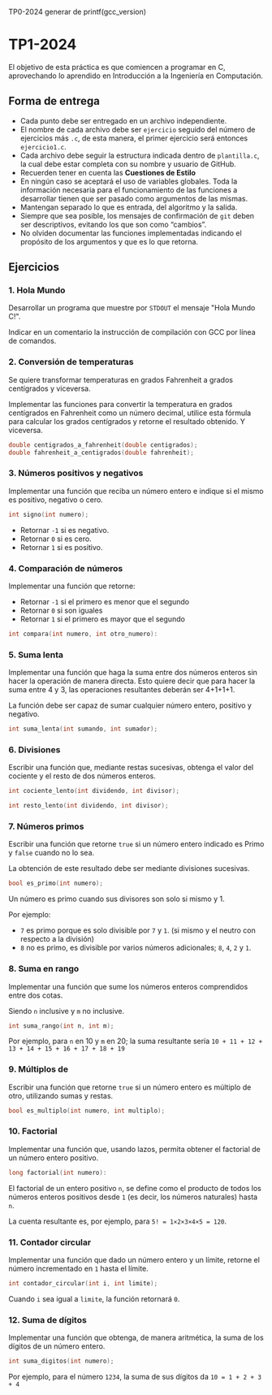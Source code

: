 TP0-2024
generar de printf(gcc_version)

# TP1-2024

El objetivo de esta práctica es que comiencen a programar en C, aprovechando lo
aprendido en Introducción a la Ingeniería en Computación.

## Forma de entrega

* Cada punto debe ser entregado en un archivo independiente.
* El nombre de cada archivo debe ser `ejercicio` seguido del número de ejercicios más `.c`, de esta manera, el primer ejercicio será entonces `ejercicio1.c`.
* Cada archivo debe seguir la estructura indicada dentro de `plantilla.c`, la cual debe estar completa con su nombre y usuario de GitHub.
* Recuerden tener en cuenta las **Cuestiones de Estilo**
* En ningún caso se aceptará el uso de variables globales. Toda la información necesaria para el funcionamiento de las funciones a desarrollar tienen que ser pasado como argumentos de las mismas.
* Mantengan separado lo que es entrada, del algoritmo y la salida.
* Siempre que sea posible, los mensajes de confirmación de `git` deben ser descriptivos, evitando los que son como “cambios”.
* No olviden documentar las funciones implementadas indicando el propósito de los argumentos y que es lo que retorna.

## Ejercicios

### 1. Hola Mundo

Desarrollar un programa que muestre por `STDOUT` el mensaje "Hola Mundo C!".

Indicar en un comentario la instrucción de compilación con GCC por línea de comandos.

### 2. Conversión de temperaturas

Se quiere transformar temperaturas en grados Fahrenheit a grados centígrados y viceversa.

Implementar las funciones para convertir la temperatura en grados centígrados en Fahrenheit como 
un número decimal, utilice esta fórmula para calcular los grados centígrados y retorne el resultado obtenido. Y viceversa.

```C
double centigrados_a_fahrenheit(double centigrados);
double fahrenheit_a_centigrados(double fahrenheit);
```
### 3. Números positivos y negativos

Implementar una función que reciba un número entero e indique si el mismo es positivo, negativo o cero.

``` C
int signo(int numero);
```
 * Retornar `-1` si es negativo.
 * Retornar `0` si es cero.
 * Retornar `1` si es positivo.

### 4. Comparación de números

Implementar una función que retorne:

 * Retornar `-1` si el primero es menor que el segundo
 * Retornar `0` si son iguales
 * Retornar `1` si el primero es mayor que el segundo
 
``` C
int compara(int numero, int otro_numero):
```

### 5. Suma lenta

Implementar una función que haga la suma entre dos números enteros sin hacer la operación de manera directa. 
Esto quiere decir que para hacer la suma entre 4 y 3, las operaciones resultantes deberán ser 4+1+1+1.

La función debe ser capaz de sumar cualquier número entero, positivo y negativo.

``` C
int suma_lenta(int sumando, int sumador);
```

### 6. Divisiones
Escribir una función que, mediante restas sucesivas, obtenga el valor del 
cociente y el resto de dos números enteros.

``` c
int cociente_lento(int dividendo, int divisor);

int resto_lento(int dividendo, int divisor);
```

### 7. Números primos
Escribir una función que retorne `true` si un número entero indicado es Primo y `false` cuando no lo sea.

La obtención de este resultado debe ser mediante divisiones sucesivas.

``` C
bool es_primo(int numero);
```
Un número es primo cuando sus divisores son solo si mismo y 1.

Por ejemplo:
 - `7` es primo porque es solo divisible por `7` y `1`. (si mismo y el neutro con respecto a la división)
 - `8` no es primo, es divisible por varios números adicionales; `8`, `4`, `2` y `1`.

### 8. Suma en rango
Implementar una función que sume los números enteros comprendidos entre dos cotas.

Siendo `n` inclusive y `m` no inclusive.
```c
int suma_rango(int n, int m);
```

Por ejemplo, para `n` en 10 y `m` en 20; la suma resultante sería
`10 + 11 + 12 + 13 + 14 + 15 + 16 + 17 + 18 + 19`

### 9. Múltiplos de
Escribir una función que retorne `true` si un número entero es múltiplo de otro, utilizando sumas y restas.

``` C
bool es_multiplo(int numero, int multiplo);
```

### 10. Factorial

Implementar una función que, usando lazos, permita obtener el factorial de un número entero positivo.

``` C
long factorial(int numero):
```
El factorial de un entero positivo `n`, se define como el producto de todos los números enteros positivos desde `1` (es decir, los números naturales) hasta `n`. 

La cuenta resultante es, por ejemplo, para `5! = 1×2×3×4×5 = 120`.

### 11. Contador circular

Implementar una función que dado un número entero y un límite, retorne el número incrementado en `1` hasta el límite.
```c
int contador_circular(int i, int limite);
```
Cuando `i` sea igual a `limite`, la función retornará `0`.

### 12. Suma de dígitos

Implementar una función que obtenga, de manera aritmética, la suma de los dígitos de un número entero.

```C
int suma_digitos(int numero);
```

Por ejemplo, para el número `1234`, la suma de sus dígitos da `10 = 1 + 2 + 3 + 4`
